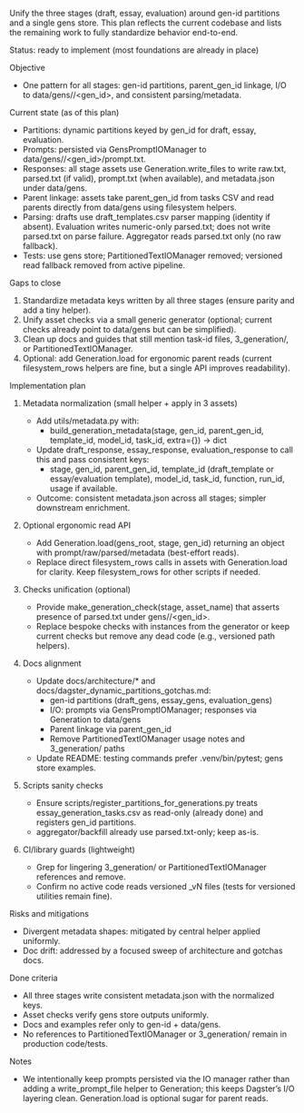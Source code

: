 Unify the three stages (draft, essay, evaluation) around gen-id partitions and a single gens store. This plan reflects the current codebase and lists the remaining work to fully standardize behavior end-to-end.

Status: ready to implement (most foundations are already in place)

Objective
- One pattern for all stages: gen-id partitions, parent_gen_id linkage, I/O to data/gens/<stage>/<gen_id>, and consistent parsing/metadata.

Current state (as of this plan)
- Partitions: dynamic partitions keyed by gen_id for draft, essay, evaluation.
- Prompts: persisted via GensPromptIOManager to data/gens/<stage>/<gen_id>/prompt.txt.
- Responses: all stage assets use Generation.write_files to write raw.txt, parsed.txt (if valid), prompt.txt (when available), and metadata.json under data/gens.
- Parent linkage: assets take parent_gen_id from tasks CSV and read parents directly from data/gens using filesystem helpers.
- Parsing: drafts use draft_templates.csv parser mapping (identity if absent). Evaluation writes numeric-only parsed.txt; does not write parsed.txt on parse failure. Aggregator reads parsed.txt only (no raw fallback).
- Tests: use gens store; PartitionedTextIOManager removed; versioned read fallback removed from active pipeline.

Gaps to close
1) Standardize metadata keys written by all three stages (ensure parity and add a tiny helper).
2) Unify asset checks via a small generic generator (optional; current checks already point to data/gens but can be simplified).
3) Clean up docs and guides that still mention task-id files, 3_generation/, or PartitionedTextIOManager.
4) Optional: add Generation.load for ergonomic parent reads (current filesystem_rows helpers are fine, but a single API improves readability).

Implementation plan
1) Metadata normalization (small helper + apply in 3 assets)
   - Add utils/metadata.py with:
     - build_generation_metadata(stage, gen_id, parent_gen_id, template_id, model_id, task_id, extra={}) -> dict
   - Update draft_response, essay_response, evaluation_response to call this and pass consistent keys:
     - stage, gen_id, parent_gen_id, template_id (draft_template or essay/evaluation template), model_id, task_id, function, run_id, usage if available.
   - Outcome: consistent metadata.json across all stages; simpler downstream enrichment.

2) Optional ergonomic read API
   - Add Generation.load(gens_root, stage, gen_id) returning an object with prompt/raw/parsed/metadata (best-effort reads).
   - Replace direct filesystem_rows calls in assets with Generation.load for clarity. Keep filesystem_rows for other scripts if needed.

3) Checks unification (optional)
   - Provide make_generation_check(stage, asset_name) that asserts presence of parsed.txt under gens/<stage>/<gen_id>.
   - Replace bespoke checks with instances from the generator or keep current checks but remove any dead code (e.g., versioned path helpers).

4) Docs alignment
   - Update docs/architecture/* and docs/dagster_dynamic_partitions_gotchas.md:
     - gen-id partitions (draft_gens, essay_gens, evaluation_gens)
     - I/O: prompts via GensPromptIOManager; responses via Generation to data/gens
     - Parent linkage via parent_gen_id
     - Remove PartitionedTextIOManager usage notes and 3_generation/ paths
   - Update README: testing commands prefer .venv/bin/pytest; gens store examples.

5) Scripts sanity checks
   - Ensure scripts/register_partitions_for_generations.py treats essay_generation_tasks.csv as read-only (already done) and registers gen_id partitions.
   - aggregator/backfill already use parsed.txt-only; keep as-is.

6) CI/library guards (lightweight)
   - Grep for lingering 3_generation/ or PartitionedTextIOManager references and remove.
   - Confirm no active code reads versioned _vN files (tests for versioned utilities remain fine).

Risks and mitigations
- Divergent metadata shapes: mitigated by central helper applied uniformly.
- Doc drift: addressed by a focused sweep of architecture and gotchas docs.

Done criteria
- All three stages write consistent metadata.json with the normalized keys.
- Asset checks verify gens store outputs uniformly.
- Docs and examples refer only to gen-id + data/gens.
- No references to PartitionedTextIOManager or 3_generation/ remain in production code/tests.

Notes
- We intentionally keep prompts persisted via the IO manager rather than adding a write_prompt_file helper to Generation; this keeps Dagster’s I/O layering clean. Generation.load is optional sugar for parent reads.
